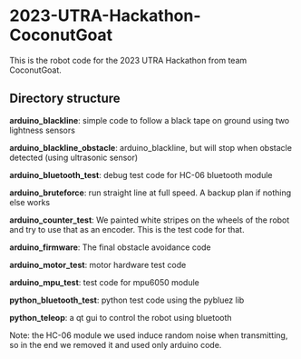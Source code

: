 # 2023-UTRA-Hackathon-CoconutGoat

This is the robot code for the 2023 UTRA Hackathon from team CoconutGoat.

## Directory structure

**arduino_blackline**: simple code to follow a black tape on ground using two lightness sensors

**arduino_blackline_obstacle**: arduino_blackline, but will stop when obstacle detected (using ultrasonic sensor)

**arduino_bluetooth_test**: debug test code for HC-06 bluetooth module

**arduino_bruteforce**: run straight line at full speed. A backup plan if nothing else works

**arduino_counter_test**: We painted white stripes on the wheels of the robot and try to use that as an encoder. This is the test code for that.

**arduino_firmware**: The final obstacle avoidance code

**arduino_motor_test**: motor hardware test code

**arduino_mpu_test**: test code for mpu6050 module

**python_bluetooth_test**: python test code using the pybluez lib

**python_teleop**: a qt gui to control the robot using bluetooth

Note: the HC-06 module we used induce random noise when transmitting, so in the end we removed it and used only arduino code.

